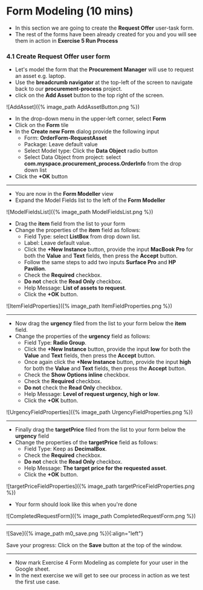 # Form Modeling (10 mins)

- In this section we are going to create the **Request Offer** user-task form.
- The rest of the forms have been already created for you and you will see them in action in **Exercise 5 Run Process**

### 4.1 Create Request Offer user form

- Let's model the form that the **Procurement Manager** will use to request an asset e.g. laptop.
- Use the **breadcrumb navigator** at the top-left of the screen to navigate back to our **procurement-process** project.
- click on the **Add Asset** button to the top right of the screen.

![AddAsset]({% image_path AddAssetButton.png %})

- In the drop-down menu in the upper-left corner, select **Form**
- Click on the **Form** tile
- In the **Create new Form** dialog provide the following input
  - Form: **OrderForm-RequestAsset**
  - Package: Leave default value
  - Select Model type: Click the **Data Object** radio button
  - Select Data Object from project: select **com.myspace.procurement_process.OrderInfo** from the drop down list
- Click the **+OK** button

---

- You are now in the **Form Modeller** view
- Expand the Model Fields list to the left of the **Form Modeller**

![ModelFieldsList]({% image_path ModelFieldsList.png %})

- Drag the **item** field from the list to your form
- Change the properties of the **item** field as follows:
  - Field Type: select **ListBox** from drop down list.
  - Label: Leave default value.
  - Click the **+New Instance** button, provide the input **MacBook Pro** for both the **Value** and **Text** fields, then press the **Accept** button.
  - Follow the same steps to add two inputs **Surface Pro** and **HP Pavilion**.
  - Check the **Required** checkbox.
  - **Do not** check the **Read Only** checkbox.
  - Help Message: **List of assets to request**.
  - Click the **+OK** button.

![ItemFieldProperties]({% image_path ItemFieldProperties.png %})

---

- Now drag the **urgency** filed from the list to your form below the **item** field.
- Change the properties of the **urgency** field as follows:
  - Field Type: **Radio Group**.
  - Click the **+New Instance** button, provide the input **low** for both the **Value** and **Text** fields, then press the **Accept** button.
  - Once again click the **+New Instance** button, provide the input **high** for both the **Value** and **Text** fields, then press the **Accept** button.
  - Check the **Show Options inline** checkbox.
  - Check the **Required** checkbox.
  - **Do not** check the **Read Only** checkbox.
  - Help Message: **Level of request urgency, high or low**.
  - Click the **+OK** button.

![UrgencyFieldProperties]({% image_path UrgencyFieldProperties.png %})

---

- Finally drag the **targetPrice** filed from the list to your form below the **urgency** field
- Change the properties of the **targetPrice** field as follows:
  - Field Type: Keep as **DecimalBox**.
  - Check the **Required** checkbox.
  - **Do not** check the **Read Only** checkbox.
  - Help Message: **The target price for the requested asset**.
  - Click the **+OK** button.

![targetPriceFieldProperties]({% image_path targetPriceFieldProperties.png %})

- Your form should look like this when you're done

![CompletedRequestForm]({% image_path CompletedRequestForm.png %})

---

![Save]({% image_path m0_save.png %}){:align="left"}

Save your progress: Click on the **Save** button at the top of the window.

---

- Now mark Exercise 4 Form Modeling as complete for your user in the Google sheet.
- In the next exercise we will get to see our process in action as we test the first use case.
